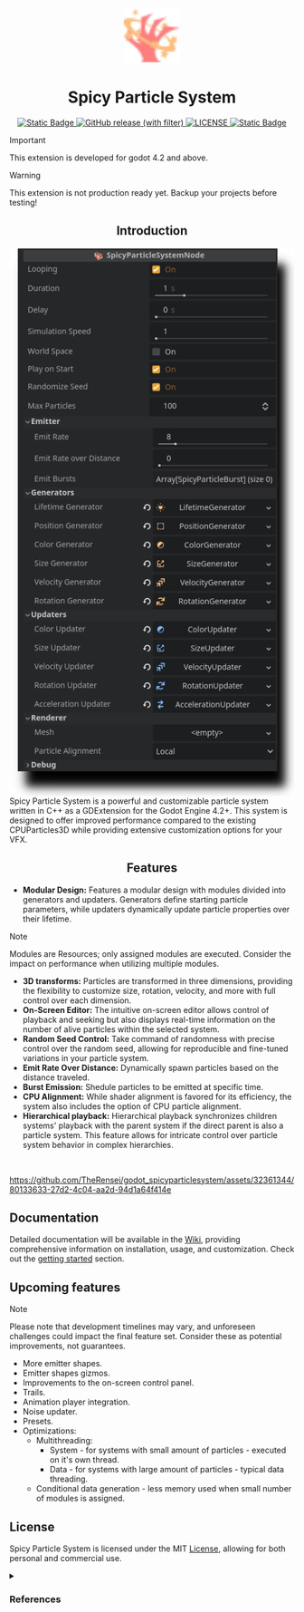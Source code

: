 
<p align="center">
<img src="https://github.com/TheRensei/godot_spicyparticlesystem/blob/main/addons/spicyparticlesystem/icons/NodeIcon.svg" width="100" height="100"/>
</p>
<h1 align="center">Spicy Particle System</h1>
<p align="center">
  <a href="https://godotengine.org/download/windows/">
    <img alt="Static Badge" src="https://img.shields.io/badge/Godot-4.2%2B-blue">
  </a>
  <a href="https://github.com/TheRensei/godot_spicyparticlesystem/releases/latest">
    <img alt="GitHub release (with filter)" src="https://img.shields.io/github/v/release/TheRensei/godot_spicyparticlesystem?filter=*beta">
  </a>
  <a href="LICENSE">
    <img src="https://img.shields.io/github/license/TheRensei/godot_spicyparticlesystem?style=flat-square" alt="LICENSE">
  </a>
  <a href="https://github.com/TheRensei/godot_spicyparticlesystem/wiki">
    <img alt="Static Badge" src="https://img.shields.io/badge/wiki-blue">
  </a>
</p>


> [!IMPORTANT]  
> This extension is developed for godot 4.2 and above.

> [!WARNING]  
> This extension is not production ready yet. Backup your projects before testing!

<h2 align="center">Introduction</h2>

<img align="left" src="/.images/Main.png">


Spicy Particle System is a powerful and customizable particle system written in C++ as a GDExtension for the Godot Engine 4.2+. This system is designed to offer improved performance compared to the existing CPUParticles3D while providing extensive customization options for your VFX.

<h2 align="center">Features</h2>

- **Modular Design:** Features a modular design with modules divided into generators and updaters. Generators define starting particle parameters, while updaters dynamically update particle properties over their lifetime.
> [!NOTE]  
> Modules are Resources; only assigned modules are executed. Consider the impact on performance when utilizing multiple modules.
- **3D transforms:** Particles are transformed in three dimensions, providing the flexibility to customize size, rotation, velocity, and more with full control over each dimension.
- **On-Screen Editor:** The intuitive on-screen editor allows control of playback and seeking but also displays real-time information on the number of alive particles within the selected system.
- **Random Seed Control:** Take command of randomness with precise control over the random seed, allowing for reproducible and fine-tuned variations in your particle system.
- **Emit Rate Over Distance:** Dynamically spawn particles based on the distance traveled.
- **Burst Emission:** Shedule particles to be emitted at specific time.
- **CPU Alignment:** While shader alignment is favored for its efficiency, the system also includes the option of CPU particle alignment.
- **Hierarchical playback:** Hierarchical playback synchronizes children systems' playback with the parent system if the direct parent is also a particle system. This feature allows for intricate control over particle system behavior in complex hierarchies.


<br clear="left"/>

https://github.com/TheRensei/godot_spicyparticlesystem/assets/32361344/80133633-27d2-4c04-aa2d-94d1a64f414e

## Documentation
Detailed documentation will be available in the [Wiki](https://github.com/TheRensei/godot_spicyparticlesystem/wiki), providing comprehensive information on installation, usage, and customization. Check out the [getting started](https://github.com/TheRensei/godot_spicyparticlesystem/wiki/Getting-Started) section.

## Upcoming features
> [!NOTE]  
> Please note that development timelines may vary, and unforeseen challenges could impact the final feature set. Consider these as potential improvements, not guarantees.

- More emitter shapes.
- Emitter shapes gizmos.
- Improvements to the on-screen control panel.
- Trails.
- Animation player integration.
- Noise updater.
- Presets.
- Optimizations:
     - Multithreading:
          - System - for systems with small amount of particles - executed on it's own thread.
          - Data - for systems with large amount of particles - typical data threading.
     - Conditional data generation - less memory used when small number of modules is assigned.

</details>

## License
Spicy Particle System is licensed under the MIT <a href="LICENSE">License</a>, allowing for both personal and commercial use.


<details><summary> <h3>  References </h3> </summary>
  
Big thanks to Bartlomiej Filipek for his [blog post](https://www.cppstories.com/2014/04/flexible-particle-system-start/) - it was extremely helpful and helped me understand how particle systems are written in the first place. I thought that this approach was a great place to start with so this is what this system is based on.

Links to icons used:

[Link](https://www.svgrepo.com/svg/320810/flaming-claw)
[Link](https://www.svgrepo.com/svg/525367/heart-shine)
[Link](https://www.svgrepo.com/svg/533001/square-dashed)
[Link](https://www.svgrepo.com/svg/458610/color-mode)
[Link](https://www.svgrepo.com/svg/489117/scale-1)
[Link](https://www.svgrepo.com/svg/374909/high-velocity-sales)
[Link](https://www.svgrepo.com/svg/375107/rotate)
[Link](https://www.svgrepo.com/svg/375045/product-transfer)
[Link](https://www.svgrepo.com/svg/502881/update)
[Link](https://www.svgrepo.com/svg/502459/alarm)

I've resized, optimized and coloured most of them, the main icon is a combination of 2 other icons.
With [CC](https://www.svgrepo.com/page/licensing/#CC%20Attribution) and PD licenses.

Example VFX textures are from Kenney's [particle pack](https://www.kenney.nl/assets/particle-pack) at [kenney.nl](https://www.kenney.nl/assets)

</details>
